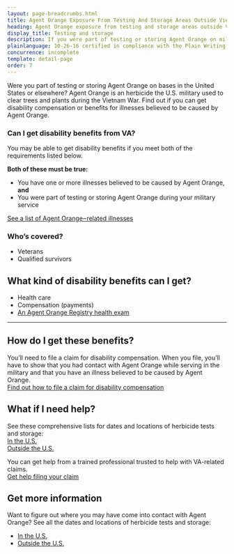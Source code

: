 ```yaml
---
layout: page-breadcrumbs.html
title: Agent Orange Exposure From Testing And Storage Areas Outside Vietnam
heading: Agent Orange exposure from testing and storage areas outside Vietnam
display_title: Testing and storage
description: If you were part of testing or storing Agent Orange on military bases in the U.S. or elsewhere, you may have been exposed to this herbicide. Find out if you're eligible for VA disability pay and other benefits for illnesses related to contact with Agent Orange.
plainlanguage: 10-26-16 certified in compliance with the Plain Writing Act
concurrence: incomplete
template: detail-page
order: 7
---
```


<div class="va-introtext">

Were you part of testing or storing Agent Orange on bases in the United States or elsewhere? Agent Orange is an herbicide the U.S. military used to clear trees and plants during the Vietnam War. Find out if you can get disability compensation or benefits for illnesses believed to be caused by Agent Orange.

</div>

<div class="feature" markdown="1">

### Can I get disability benefits from VA?

You may be able to get disability benefits if you meet both of the requirements listed below.

**Both of these must be true:**
- You have one or more illnesses believed to be caused by Agent Orange, **and**
- You were part of testing or storing Agent Orange during your military service

[See a list of Agent Orange‒related illnesses](/disability/eligibility/hazardous-materials-exposure/agent-orange/related-diseases/)

### Who’s covered?

- Veterans
- Qualified survivors
</div>


## What kind of disability benefits can I get?

- Health care
- Compensation (payments)
- [An Agent Orange Registry health exam](/disability/eligibility/hazardous-materials-exposure/agent-orange/registry-health-exam/)

-----

## How do I get these benefits?

You’ll need to file a claim for disability compensation. When you file, you’ll have to show that you had contact with Agent Orange while serving in the military and that you have an illness believed to be caused by Agent Orange. <br>
[Find out how to file a claim for disability compensation](/disability/how-to-file-claim/)

## What if I need help?

See these comprehensive lists for dates and locations of herbicide tests and storage:<br>
[In the U.S.](https://www.publichealth.va.gov/exposures/agentorange/locations/tests-storage/usa.asp)<br>
[Outside the U.S.](https://www.publichealth.va.gov/exposures/agentorange/locations/tests-storage/outside-vietnam.asp)

You can get help from a trained professional trusted to help with VA-related claims. <br>
[Get help filing your claim](/disability/get-help-filing-claim/)


## Get more information

Want to figure out where you may have come into contact with Agent Orange? See all the dates and locations of herbicide tests and storage:
- [In the U.S.](https://www.publichealth.va.gov/exposures/agentorange/locations/tests-storage/usa.asp)
- [Outside the U.S.](https://www.publichealth.va.gov/exposures/agentorange/locations/tests-storage/outside-vietnam.asp)
